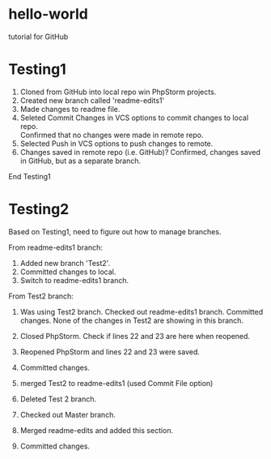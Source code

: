 # hello-world
tutorial for GitHub

<h1> Testing1 </h1>   

1. Cloned from GitHub into local repo win PhpStorm projects.
2. Created new branch called 'readme-edits1'
3. Made changes to readme file.
4. Seleted Commit Changes in VCS options to commit changes to local repo.  
    Confirmed that no changes were made in remote repo.
5. Selected Push in VCS options to push changes to remote.
6. Changes saved in remote repo (i.e. GitHub)?
    Confirmed, changes saved in GitHub, but as a separate branch.
    
End Testing1


<h1> Testing2 </h1>
Based on Testing1, need to figure out how to manage branches.

From readme-edits1 branch:
1. Added new branch 'Test2'.
2. Committed changes to local.
3. Switch to readme-edits1 branch.

From Test2 branch:
1. Was using Test2 branch.  Checked out readme-edits1 branch. Committed changes.
None of the changes in Test2 are showing in this branch.
2. Closed PhpStorm.  Check if lines 22 and 23 are here when reopened.
3. Reopened PhpStorm and lines 22 and 23 were saved.
4. Committed changes.

1. merged Test2 to readme-edits1 (used Commit File option)
2. Deleted Test 2 branch.
3. Checked out Master branch.
4. Merged readme-edits and added this section.
5. Committed changes.
